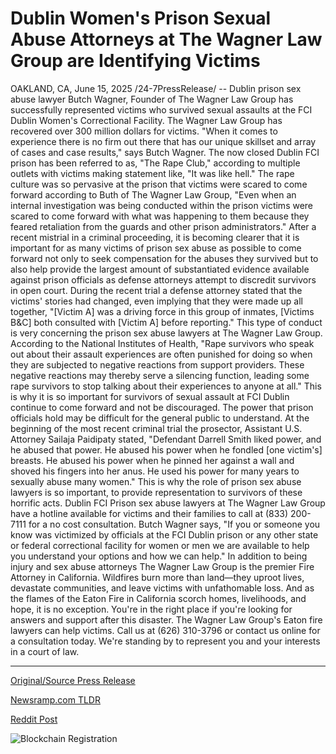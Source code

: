 # Dublin Women's Prison Sexual Abuse Attorneys at The Wagner Law Group are Identifying Victims

OAKLAND, CA, June 15, 2025 /24-7PressRelease/ -- Dublin prison sex abuse lawyer Butch Wagner, Founder of The Wagner Law Group has successfully represented victims who survived sexual assaults at the FCI Dublin Women's Correctional Facility. The Wagner Law Group has recovered over 300 million dollars for victims. "When it comes to experience there is no firm out there that has our unique skillset and array of cases and case results," says Butch Wagner.  The now closed Dublin FCI prison has been referred to as, "The Rape Club," according to multiple outlets with victims making statement like, "It was like hell." The rape culture was so pervasive at the prison that victims were scared to come forward according to Buth of The Wagner Law Group, "Even when an internal investigation was being conducted within the prison victims were scared to come forward with what was happening to them because they feared retaliation from the guards and other prison administrators."  After a recent mistrial in a criminal proceeding, it is becoming clearer that it is important for as many victims of prison sex abuse as possible to come forward not only to seek compensation for the abuses they survived but to also help provide the largest amount of substantiated evidence available against prison officials as defense attorneys attempt to discredit survivors in open court. During the recent trial a defense attorney stated that the victims' stories had changed, even implying that they were made up all together, "[Victim A] was a driving force in this group of inmates, [Victims B&C] both consulted with [Victim A] before reporting."  This type of conduct is very concerning the prison sex abuse lawyers at The Wagner Law Group. According to the National Institutes of Health, "Rape survivors who speak out about their assault experiences are often punished for doing so when they are subjected to negative reactions from support providers. These negative reactions may thereby serve a silencing function, leading some rape survivors to stop talking about their experiences to anyone at all." This is why it is so important for survivors of sexual assault at FCI Dublin continue to come forward and not be discouraged.  The power that prison officials hold may be difficult for the general public to understand. At the beginning of the most recent criminal trial the prosector, Assistant U.S. Attorney Sailaja Paidipaty stated, "Defendant Darrell Smith liked power, and he abused that power. He abused his power when he fondled [one victim's] breasts. He abused his power when he pinned her against a wall and shoved his fingers into her anus. He used his power for many years to sexually abuse many women." This is why the role of prison sex abuse lawyers is so important, to provide representation to survivors of these horrific acts.  Dublin FCI Prison sex abuse lawyers at The Wagner Law Group have a hotline available for victims and their families to call at (833) 200-7111 for a no cost consultation. Butch Wagner says, "If you or someone you know was victimized by officials at the FCI Dublin prison or any other state or federal correctional facility for women or men we are available to help you understand your options and how we can help."  In addition to being injury and sex abuse attorneys The Wagner Law Group is the premier Fire Attorney in California. Wildfires burn more than land—they uproot lives, devastate communities, and leave victims with unfathomable loss. And as the flames of the Eaton Fire in California scorch homes, livelihoods, and hope, it is no exception. You're in the right place if you're looking for answers and support after this disaster. The Wagner Law Group's Eaton fire lawyers can help victims. Call us at (626) 310-3796 or contact us online for a consultation today. We're standing by to represent you and your interests in a court of law. 

---

[Original/Source Press Release](https://www.24-7pressrelease.com/press-release/523837/dublin-womens-prison-sexual-abuse-attorneys-at-the-wagner-law-group-are-identifying-victims)
                    

[Newsramp.com TLDR](https://newsramp.com/curated-news/justice-for-fci-dublin-survivors-wagner-law-group-leads-the-fight/65071edd6c6a5891e9f7dfe4f08484ef) 

 



[Reddit Post](https://www.reddit.com/r/newsramp/comments/1lbubee/justice_for_fci_dublin_survivors_wagner_law_group/) 



![Blockchain Registration](https://cdn.newsramp.app/24-7PressRelease/qrcode/256/15/quipVAnj.webp)